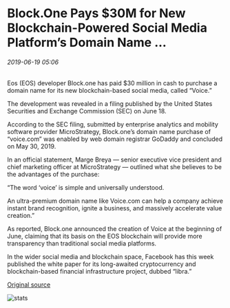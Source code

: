 # Block.One Pays $30M for New Blockchain-Powered Social Media Platform’s Domain Name ...

###### 2019-06-19 05:06

Eos (EOS) developer Block.one has paid $30 million in cash to purchase a domain name for its new blockchain-based social media, called “Voice.”

The development was revealed in a filing published by the United States Securities and Exchange Commission (SEC) on June 18.

According to the SEC filing, submitted by enterprise analytics and mobility software provider MicroStrategy, Block.one’s domain name purchase of “voice.com” was enabled by web domain registrar GoDaddy and concluded on May 30, 2019.

In an official statement, Marge Breya — senior executive vice president and chief marketing officer at MicroStrategy — outlined what she believes to be the advantages of the purchase:

“The word ‘voice’ is simple and universally understood.

An ultra-premium domain name like Voice.com can help a company achieve instant brand recognition, ignite a business, and massively accelerate value creation.”

As reported, Block.one announced the creation of Voice at the beginning of June, claiming that its basis on the EOS blockchain will provide more transparency than traditional social media platforms.

In the wider social media and blockchain space, Facebook has this week published the white paper for its long-awaited cryptocurrency and blockchain-based financial infrastructure project, dubbed “libra.”

[Original source](https://cointelegraph.com/news/blockone-pays-30m-for-new-blockchain-powered-social-media-platforms-domain-name)

![stats](https://c.statcounter.com/11760860/0/a89fa40b/1/ "stats")
